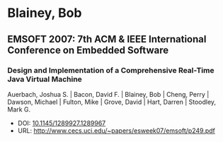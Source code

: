 # Blainey, Bob

## EMSOFT 2007: 7th ACM & IEEE International Conference on Embedded Software

### Design and Implementation of a Comprehensive Real-Time Java Virtual Machine
Auerbach, Joshua S. | Bacon, David F. | Blainey, Bob | Cheng, Perry | Dawson, Michael | Fulton, Mike | Grove, David | Hart, Darren | Stoodley, Mark G.
* DOI: [10.1145/1289927.1289967](https://doi.org/10.1145/1289927.1289967)
* URL: <http://www.cecs.uci.edu/~papers/esweek07/emsoft/p249.pdf>

